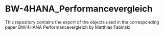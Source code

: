 # BW-4HANA_Performancevergleich
This repository contains the export of the objects used in the corresponding paper BW/4HANA Performancevergleich by Matthias Fabinski
